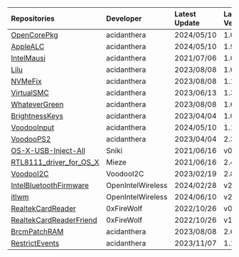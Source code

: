 | Repositories | Developer | Latest Update | Latest Version | Files                           |
|:-------------|:----------|:--------------|:---------------|:--------------------------------|
| [OpenCorePkg](https://github.com/acidanthera/OpenCorePkg) | acidanthera | 2024/05/10 | 1.0.0 | [OpenCore-1.0.0-RELEASE.zip](https://mirror.ghproxy.com/https://github.com/acidanthera/OpenCorePkg/releases/download/1.0.0/OpenCore-1.0.0-RELEASE.zip) |
| [AppleALC](https://github.com/acidanthera/AppleALC) | acidanthera | 2024/05/10 | 1.9.0 | [AppleALC-1.9.0-RELEASE.zip](https://mirror.ghproxy.com/https://github.com/acidanthera/AppleALC/releases/download/1.9.0/AppleALC-1.9.0-RELEASE.zip) |
| [IntelMausi](https://github.com/acidanthera/IntelMausi) | acidanthera | 2021/07/06 | 1.0.7 | [IntelMausi-1.0.7-RELEASE.zip](https://mirror.ghproxy.com/https://github.com/acidanthera/IntelMausi/releases/download/1.0.7/IntelMausi-1.0.7-RELEASE.zip) |
| [Lilu](https://github.com/acidanthera/Lilu) | acidanthera | 2023/08/08 | 1.6.7 | [Lilu-1.6.7-RELEASE.zip](https://mirror.ghproxy.com/https://github.com/acidanthera/Lilu/releases/download/1.6.7/Lilu-1.6.7-RELEASE.zip) |
| [NVMeFix](https://github.com/acidanthera/NVMeFix) | acidanthera | 2023/08/08 | 1.1.1 | [NVMeFix-1.1.1-RELEASE.zip](https://mirror.ghproxy.com/https://github.com/acidanthera/NVMeFix/releases/download/1.1.1/NVMeFix-1.1.1-RELEASE.zip) |
| [VirtualSMC](https://github.com/acidanthera/VirtualSMC) | acidanthera | 2023/06/13 | 1.3.2 | [VirtualSMC-1.3.2-RELEASE.zip](https://mirror.ghproxy.com/https://github.com/acidanthera/VirtualSMC/releases/download/1.3.2/VirtualSMC-1.3.2-RELEASE.zip) |
| [WhateverGreen](https://github.com/acidanthera/WhateverGreen) | acidanthera | 2023/08/08 | 1.6.6 | [WhateverGreen-1.6.6-RELEASE.zip](https://mirror.ghproxy.com/https://github.com/acidanthera/WhateverGreen/releases/download/1.6.6/WhateverGreen-1.6.6-RELEASE.zip) |
| [BrightnessKeys](https://github.com/acidanthera/BrightnessKeys) | acidanthera | 2023/04/04 | 1.0.3 | [BrightnessKeys-1.0.3-RELEASE.zip](https://mirror.ghproxy.com/https://github.com/acidanthera/BrightnessKeys/releases/download/1.0.3/BrightnessKeys-1.0.3-RELEASE.zip) |
| [VoodooInput](https://github.com/acidanthera/VoodooInput) | acidanthera | 2024/05/10 | 1.1.4 | [VoodooInput-1.1.4-RELEASE.zip](https://mirror.ghproxy.com/https://github.com/acidanthera/VoodooInput/releases/download/1.1.4/VoodooInput-1.1.4-RELEASE.zip) |
| [VoodooPS2](https://github.com/acidanthera/VoodooPS2) | acidanthera | 2023/04/04 | 2.3.5 | [VoodooPS2Controller-2.3.5-RELEASE.zip](https://mirror.ghproxy.com/https://github.com/acidanthera/VoodooPS2/releases/download/2.3.5/VoodooPS2Controller-2.3.5-RELEASE.zip) |
| [OS-X-USB-Inject-All](https://github.com/Sniki/OS-X-USB-Inject-All) | Sniki | 2021/06/16 | v0.7.6 | [USBInjectAll-0.7.6-RELEASE.zip](https://mirror.ghproxy.com/https://github.com/Sniki/OS-X-USB-Inject-All/releases/download/v0.7.6/USBInjectAll-0.7.6-RELEASE.zip) |
| [RTL8111_driver_for_OS_X](https://github.com/Mieze/RTL8111_driver_for_OS_X) | Mieze | 2021/06/16 | 2.4.2 | [RealtekRTL8111-V2.4.2.zip](https://mirror.ghproxy.com/https://github.com/Mieze/RTL8111_driver_for_OS_X/releases/download/2.4.2/RealtekRTL8111-V2.4.2.zip) |
| [VoodooI2C](https://github.com/VoodooI2C/VoodooI2C) | VoodooI2C | 2023/02/19 | 2.8 | [VoodooI2C-2.8.zip](https://mirror.ghproxy.com/https://github.com/VoodooI2C/VoodooI2C/releases/download/2.8/VoodooI2C-2.8.zip) |
| [IntelBluetoothFirmware](https://github.com/OpenIntelWireless/IntelBluetoothFirmware) | OpenIntelWireless | 2024/02/28 | v2.4.0 | [IntelBluetooth-v2.4.0.zip](https://mirror.ghproxy.com/https://github.com/OpenIntelWireless/IntelBluetoothFirmware/releases/download/v2.4.0/IntelBluetooth-v2.4.0.zip) |
| [itlwm](https://github.com/OpenIntelWireless/itlwm) | OpenIntelWireless | 2024/06/10 | v2.3.0 | [AirportItlwm_v2.3.0_stable_Sonoma14.4.kext.zip](https://mirror.ghproxy.com/https://github.com/OpenIntelWireless/itlwm/releases/download/v2.3.0/AirportItlwm_v2.3.0_stable_Sonoma14.4.kext.zip),[AirportItlwm_v2.3.0_stable_Sonoma14.0.kext.zip](https://mirror.ghproxy.com/https://github.com/OpenIntelWireless/itlwm/releases/download/v2.3.0/AirportItlwm_v2.3.0_stable_Sonoma14.0.kext.zip),[AirportItlwm_v2.3.0_stable_Ventura.kext.zip](https://mirror.ghproxy.com/https://github.com/OpenIntelWireless/itlwm/releases/download/v2.3.0/AirportItlwm_v2.3.0_stable_Ventura.kext.zip),[AirportItlwm_v2.3.0_stable_Monterey.kext.zip](https://mirror.ghproxy.com/https://github.com/OpenIntelWireless/itlwm/releases/download/v2.3.0/AirportItlwm_v2.3.0_stable_Monterey.kext.zip),[AirportItlwm_v2.3.0_stable_BigSur.kext.zip](https://mirror.ghproxy.com/https://github.com/OpenIntelWireless/itlwm/releases/download/v2.3.0/AirportItlwm_v2.3.0_stable_BigSur.kext.zip),[AirportItlwm_v2.3.0_stable_Catalina.kext.zip](https://mirror.ghproxy.com/https://github.com/OpenIntelWireless/itlwm/releases/download/v2.3.0/AirportItlwm_v2.3.0_stable_Catalina.kext.zip),[AirportItlwm_v2.3.0_stable_Mojave.kext.zip](https://mirror.ghproxy.com/https://github.com/OpenIntelWireless/itlwm/releases/download/v2.3.0/AirportItlwm_v2.3.0_stable_Mojave.kext.zip),[AirportItlwm_v2.3.0_stable_HighSierra.kext.zip](https://mirror.ghproxy.com/https://github.com/OpenIntelWireless/itlwm/releases/download/v2.3.0/AirportItlwm_v2.3.0_stable_HighSierra.kext.zip),[itlwm_v2.3.0_stable.kext.zip](https://mirror.ghproxy.com/https://github.com/OpenIntelWireless/itlwm/releases/download/v2.3.0/itlwm_v2.3.0_stable.kext.zip) |
| [RealtekCardReader](https://github.com/0xFireWolf/RealtekCardReader) | 0xFireWolf | 2022/10/26 | v0.9.7 | [RealtekCardReader_0.9.7_006a845_RELEASE.zip](https://mirror.ghproxy.com/https://github.com/0xFireWolf/RealtekCardReader/releases/download/v0.9.7/RealtekCardReader_0.9.7_006a845_RELEASE.zip) |
| [RealtekCardReaderFriend](https://github.com/0xFireWolf/RealtekCardReaderFriend) | 0xFireWolf | 2022/10/26 | v1.0.4 | [RealtekCardReaderFriend_1.0.4_e1e3301_RELEASE.zip](https://mirror.ghproxy.com/https://github.com/0xFireWolf/RealtekCardReaderFriend/releases/download/v1.0.4/RealtekCardReaderFriend_1.0.4_e1e3301_RELEASE.zip) |
| [BrcmPatchRAM](https://github.com/acidanthera/BrcmPatchRAM) | acidanthera | 2023/08/08 | 2.6.8 | [BrcmPatchRAM-2.6.8-RELEASE.zip](https://mirror.ghproxy.com/https://github.com/acidanthera/BrcmPatchRAM/releases/download/2.6.8/BrcmPatchRAM-2.6.8-RELEASE.zip) |
| [RestrictEvents](https://github.com/acidanthera/RestrictEvents) | acidanthera | 2023/11/07 | 1.1.3 | [RestrictEvents-1.1.3-RELEASE.zip](https://mirror.ghproxy.com/https://github.com/acidanthera/RestrictEvents/releases/download/1.1.3/RestrictEvents-1.1.3-RELEASE.zip) |
